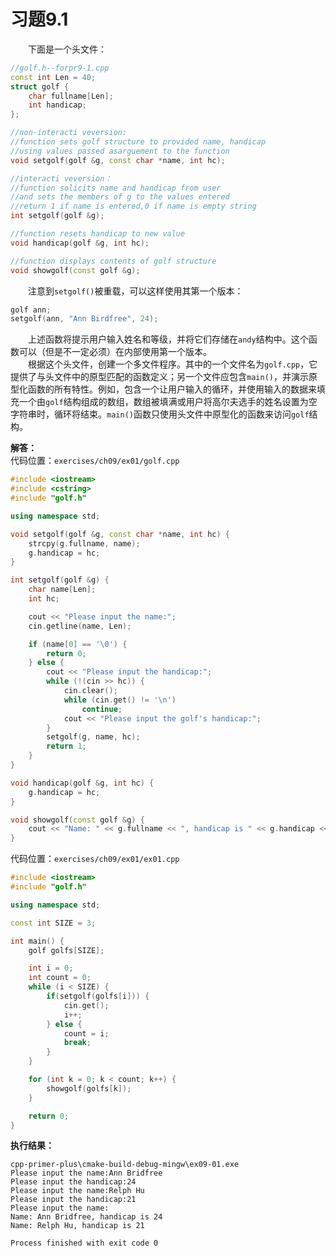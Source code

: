 # 习题9.1

&emsp;&emsp;下面是一个头文件：
```c++
//golf.h--forpr9-1.cpp
const int Len = 40;
struct golf {
    char fullname[Len];
    int handicap;
};

//non-interacti veversion:
//function sets golf structure to provided name, handicap
//using values passed asarguement to the function
void setgolf(golf &g, const char *name, int hc);

//interacti veversion：
//function solicits name and handicap from user
//and sets the members of g to the values entered
//return 1 if name is entered,0 if name is empty string
int setgolf(golf &g);

//function resets handicap to new value
void handicap(golf &g, int hc);

//function displays contents of golf structure
void showgolf(const golf &g);
```
&emsp;&emsp;注意到`setgolf()`被重载，可以这样使用其第一个版本：
```c++
golf ann;
setgolf(ann, "Ann Birdfree", 24);
```
&emsp;&emsp;上述函数将提示用户输入姓名和等级，并将它们存储在`andy`结构中。这个函数可以（但是不一定必须）在内部使用第一个版本。  
&emsp;&emsp;根据这个头文件，创建一个多文件程序。其中的一个文件名为`golf.cpp`，它提供了与头文件中的原型匹配的函数定义；另一个文件应包含`main()`，并演示原型化函数的所有特性。例如，包含一个让用户输入的循环，并使用输入的数据来填充一个由`golf`结构组成的数组，数组被填满或用户将高尔夫选手的姓名设置为空字符串时，循环将结束。`main()`函数只使用头文件中原型化的函数来访问`golf`结构。

**解答：**  
代码位置：`exercises/ch09/ex01/golf.cpp`

```c++
#include <iostream>
#include <cstring>
#include "golf.h"

using namespace std;

void setgolf(golf &g, const char *name, int hc) {
    strcpy(g.fullname, name);
    g.handicap = hc;
}

int setgolf(golf &g) {
    char name[Len];
    int hc;

    cout << "Please input the name:";
    cin.getline(name, Len);

    if (name[0] == '\0') {
        return 0;
    } else {
        cout << "Please input the handicap:";
        while (!(cin >> hc)) {
            cin.clear();
            while (cin.get() != '\n')
                continue;
            cout << "Please input the golf's handicap:";
        }
        setgolf(g, name, hc);
        return 1;
    }
}

void handicap(golf &g, int hc) {
    g.handicap = hc;
}

void showgolf(const golf &g) {
    cout << "Name: " << g.fullname << ", handicap is " << g.handicap << endl;
}
```

代码位置：`exercises/ch09/ex01/ex01.cpp`
```c++
#include <iostream>
#include "golf.h"

using namespace std;

const int SIZE = 3;

int main() {
    golf golfs[SIZE];

    int i = 0;
    int count = 0;
    while (i < SIZE) {
        if(setgolf(golfs[i])) {
            cin.get();
            i++;
        } else {
            count = i;
            break;
        }
    }

    for (int k = 0; k < count; k++) {
        showgolf(golfs[k]);
    }

    return 0;
}
```

**执行结果：**  
```
cpp-primer-plus\cmake-build-debug-mingw\ex09-01.exe
Please input the name:Ann Bridfree
Please input the handicap:24
Please input the name:Relph Hu
Please input the handicap:21
Please input the name:
Name: Ann Bridfree, handicap is 24
Name: Relph Hu, handicap is 21

Process finished with exit code 0
```
